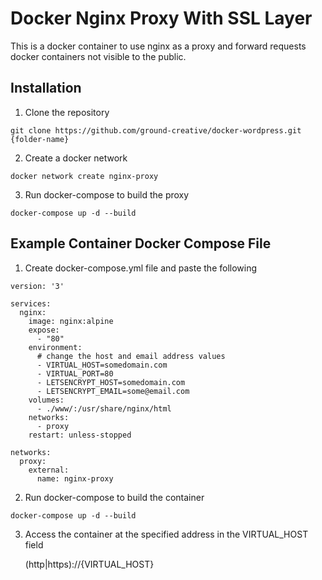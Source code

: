 # Docker Nginx Proxy With SSL Layer

This is a docker container to use nginx as a proxy 
and forward requests docker containers not visible to the public.

## Installation 

1) Clone the repository
```
git clone https://github.com/ground-creative/docker-wordpress.git {folder-name}
```

2) Create a docker network
```
docker network create nginx-proxy
```

3) Run docker-compose to build the proxy
```
docker-compose up -d --build
```

## Example Container Docker Compose File

1) Create docker-compose.yml file and paste the following
```
version: '3'

services:
  nginx:
    image: nginx:alpine
    expose:
      - "80"
    environment:
	  # change the host and email address values
      - VIRTUAL_HOST=somedomain.com
      - VIRTUAL_PORT=80
      - LETSENCRYPT_HOST=somedomain.com
      - LETSENCRYPT_EMAIL=some@email.com
    volumes:
      - ./www/:/usr/share/nginx/html
    networks:
      - proxy
    restart: unless-stopped

networks:
  proxy:
    external:
      name: nginx-proxy
```

2) Run docker-compose to build the container
```
docker-compose up -d --build
```

3) Access the container at the specified address in the VIRTUAL_HOST field

	(http|https)://{VIRTUAL_HOST}
